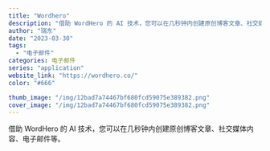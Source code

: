```yaml
---
title: "Wordhero"
description: "借助 WordHero 的 AI 技术，您可以在几秒钟内创建原创博客文章、社交媒体内容、电子邮件等。"
author: "瑞东"
date: "2023-03-30"
tags:
  - "电子邮件"
categories: 电子邮件
series: "application"
website_link: "https://wordhero.co/"
color: "#666"

thumb_image: "/img/12bad7a74467bf680fcd59075e389382.png"
cover_image: "/img/12bad7a74467bf680fcd59075e389382.png"
---
```


借助 WordHero 的 AI 技术，您可以在几秒钟内创建原创博客文章、社交媒体内容、电子邮件等。